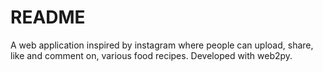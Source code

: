 # README

A web application inspired by instagram where people can upload, share, like and comment on, various food recipes. 
Developed with web2py.

